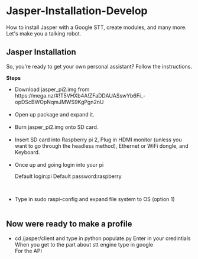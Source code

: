 # Jasper-Installation-Develop
How to install Jasper with a Google STT, create modules, and many more. Let's make you a talking robot.

<h2><b>Jasper Installation</b></h2>

So, you’re ready to get your own personal assistant? Follow the instructions.

<b>Steps</b>
<ul>

  <li>Download jasper_pi2.img from https://mega.nz/#!T5VHXb4A!ZFaDDAUASswYb6Fi_-opDScBWOpNqmJMWS9KgPgn2nU </li><br>

<li>Open up package and expand it. </li><br>


<li>Burn jasper_pi2.img onto SD card.</li><br>


<li>Insert SD card into Raspberry pi 2, Plug in HDMI monitor (unless you want to go through the headless method), Ethernet or WiFi dongle, and Keyboard.</li><br>

<li>Once up and going login into your pi

Default login:pi Default password:raspberry</li><br>

<li>Type in sudo raspi-config and expand file system to OS (option 1)</li><br>
</ul>

<h2> <b> Now were ready to make a profile</b> </h2>
<ul>
<li>cd /jasper/client and type in python populate.py
Enter in your credintials
When you get to the part about stt engine type in google</li>
For the API 
</ul>
